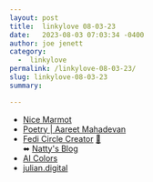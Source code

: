 ```yaml
---
layout: post
title:  linkylove 08-03-23
date:   2023-08-03 07:03:34 -0400
author: joe jenett
category:
  -  linkylove
permalink: /linkylove-08-03-23/
slug: linkylove-08-03-23
summary: 

---
```

<ul class="linkylove">
	<li><a title="Dave Rogers" href="https://nice-marmot.net/">Nice Marmot</a></li>
	<li><a title="Aareet Mahadevan" href="https://www.aareet.com/poetry/">Poetry | Aareet Mahadevan</a></li>
	<li><a title="Fedi Circle Creator" href="https://data.natty.sh/fedi-circles/">Fedi Circle Creator</a> <a href="https://pinboard.in/u:kc5tja">📌</a><br>⬌ <a title="Natalia" href="https://blog.natty.sh/">Natty's Blog</a></li>
	<li><a title="AI Color Palette Generator" href="https://tintmint.net/">AI Colors</a></li>
	<li><a title="Julian Lehr" href="https://julian.digital/">julian.digital</a></li>
</ul>

<a style="display:none;" href="https://brid.gy/publish/mastodon"><small>(cross-posted to mastodon)</small></a>